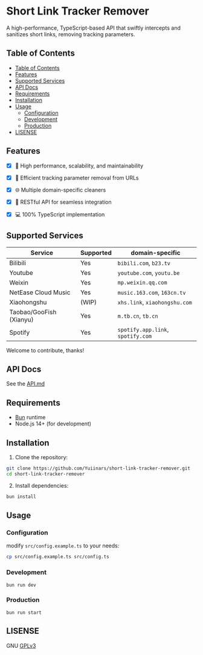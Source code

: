 # Short Link Tracker Remover

A high-performance, TypeScript-based API that swiftly intercepts and sanitizes short links, removing tracking parameters.

## Table of Contents

- [Table of Contents](#table-of-contents)
- [Features](#features)
- [Supported Services](#supported-services)
- [API Docs](#api-docs)
- [Requirements](#requirements)
- [Installation](#installation)
- [Usage](#usage)
  - [Configuration](#configuration)
  - [Development](#development)
  - [Production](#production)
- [LISENSE](#lisense)

## Features

- [x] :rocket: High performance, scalability, and maintainability
- [x] :broom: Efficient tracking parameter removal from URLs
- [x] :globe_with_meridians: Multiple domain-specific cleaners
- [x] :electric_plug: RESTful API for seamless integration
- [x] :computer: 100% TypeScript implementation


## Supported Services

| Service                 | Supported | domain-specific                   |
| ----------------------- | --------- | --------------------------------- |
| Bilibili                | Yes       | `bibili.com`, `b23.tv`            |
| Youtube                 | Yes       | `youtube.com`, `youtu.be`         |
| Weixin                  | Yes       | `mp.weixin.qq.com`                |
| NetEase Cloud Music     | Yes       | `music.163.com`, `163cn.tv`       |
| Xiaohongshu             | (WIP)     | `xhs.link`, `xiaohongshu.com`     |
| Taobao/GooFish (Xianyu) | Yes       | `m.tb.cn`, `tb.cn`                |
| Spotify                 | Yes       | `spotify.app.link`, `spotify.com` |

Welcome to contribute, thanks!

## API Docs

See the [API.md](API.md)

## Requirements

- [Bun](https://bun.sh/) runtime
- Node.js 14+ (for development)

## Installation

1. Clone the repository:

```bash
git clone https://github.com/Yuiinars/short-link-tracker-remover.git
cd short-link-tracker-remover
```

2. Install dependencies:

```bash
bun install
```

## Usage

### Configuration

modify `src/config.example.ts` to your needs:

```bash
cp src/config.example.ts src/config.ts
```

### Development

```
bun run dev
```

### Production

```
bun run start
```

## LISENSE

GNU [GPLv3](LICENSE)